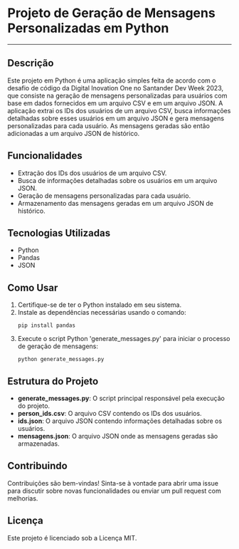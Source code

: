 # Projeto de Geração de Mensagens Personalizadas em Python

---

## Descrição
Este projeto em Python é uma aplicação simples feita de acordo com o desafio de código da Digital Inovation One no Santander Dev Week 2023, que consiste na geração de mensagens personalizadas para usuários com base em dados fornecidos em um arquivo CSV e em um arquivo JSON. A aplicação extrai os IDs dos usuários de um arquivo CSV, busca informações detalhadas sobre esses usuários em um arquivo JSON e gera mensagens personalizadas para cada usuário. As mensagens geradas são então adicionadas a um arquivo JSON de histórico.

## Funcionalidades
- Extração dos IDs dos usuários de um arquivo CSV.
- Busca de informações detalhadas sobre os usuários em um arquivo JSON.
- Geração de mensagens personalizadas para cada usuário.
- Armazenamento das mensagens geradas em um arquivo JSON de histórico.

## Tecnologias Utilizadas
- Python
- Pandas
- JSON

## Como Usar
1. Certifique-se de ter o Python instalado em seu sistema.
2. Instale as dependências necessárias usando o comando:
    ```
    pip install pandas
    ```
3. Execute o script Python 'generate_messages.py' para iniciar o processo de geração de mensagens:
    ```
    python generate_messages.py
    ```

## Estrutura do Projeto
- **generate_messages.py**: O script principal responsável pela execução do projeto.
- **person_ids.csv**: O arquivo CSV contendo os IDs dos usuários.
- **ids.json**: O arquivo JSON contendo informações detalhadas sobre os usuários.
- **mensagens.json**: O arquivo JSON onde as mensagens geradas são armazenadas.

## Contribuindo
Contribuições são bem-vindas! Sinta-se à vontade para abrir uma issue para discutir sobre novas funcionalidades ou enviar um pull request com melhorias.

## Licença
Este projeto é licenciado sob a Licença MIT.
